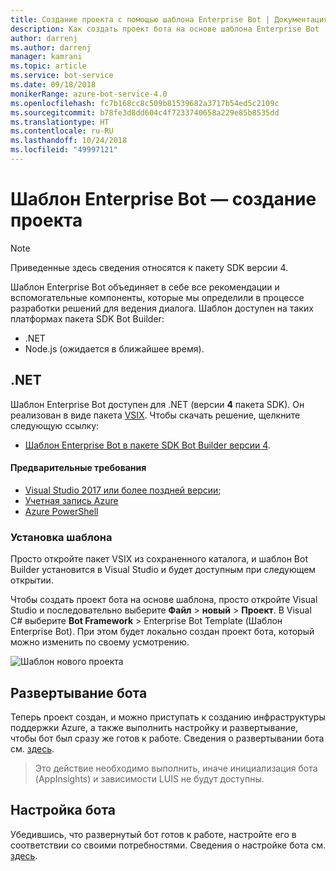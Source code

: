 ```yaml
---
title: Создание проекта с помощью шаблона Enterprise Bot | Документация Майкрософт
description: Как создать проект бота на основе шаблона Enterprise Bot
author: darrenj
ms.author: darrenj
manager: kamrani
ms.topic: article
ms.service: bot-service
ms.date: 09/18/2018
monikerRange: azure-bot-service-4.0
ms.openlocfilehash: fc7b168cc8c509b81539682a3717b54ed5c2109c
ms.sourcegitcommit: b78fe3d8dd604c4f7233740658a229e85b8535dd
ms.translationtype: HT
ms.contentlocale: ru-RU
ms.lasthandoff: 10/24/2018
ms.locfileid: "49997121"
---
```

# <a name="enterprise-bot-template---creating-a-new-project"></a>Шаблон Enterprise Bot — создание проекта

> [!NOTE]
> Приведенные здесь сведения относятся к пакету SDK версии 4. 

Шаблон Enterprise Bot объединяет в себе все рекомендации и вспомогательные компоненты, которые мы определили в процессе разработки решений для ведения диалога. Шаблон доступен на таких платформах пакета SDK Bot Builder:

- .NET
- Node.js (ожидается в ближайшее время).

## <a name="net"></a>.NET

Шаблон Enterprise Bot доступен для .NET (версии **4** пакета SDK). Он реализован в виде пакета [VSIX](https://docs.microsoft.com/en-us/visualstudio/extensibility/anatomy-of-a-vsix-package). Чтобы скачать решение, щелкните следующую ссылку:

- [Шаблон Enterprise Bot в пакете SDK Bot Builder версии 4](https://aka.ms/GetEnterpriseBotTemplate).

#### <a name="prerequisites"></a>Предварительные требования

- [Visual Studio 2017 или более поздней версии](https://www.visualstudio.com/downloads/);
- [Учетная запись Azure](https://azure.microsoft.com/en-us/free/)
- [Azure PowerShell](https://docs.microsoft.com/en-us/powershell/azure/overview?view=azurermps-6.8.1)

### <a name="install-the-template"></a>Установка шаблона

Просто откройте пакет VSIX из сохраненного каталога, и шаблон Bot Builder установится в Visual Studio и будет доступным при следующем открытии.

Чтобы создать проект бота на основе шаблона, просто откройте Visual Studio и последовательно выберите **Файл** > **новый** > **Проект**. В Visual C# выберите **Bot Framework** > Enterprise Bot Template (Шаблон Enterprise Bot). При этом будет локально создан проект бота, который можно изменить по своему усмотрению. 

![Шаблон нового проекта](media/enterprise-template/EnterpriseBot-NewProject.png)

## <a name="deploy-your-bot"></a>Развертывание бота

Теперь проект создан, и можно приступать к созданию инфраструктуры поддержки Azure, а также выполнить настройку и развертывание, чтобы бот был сразу же готов к работе. Сведения о развертывании бота см. [здесь](bot-builder-enterprise-template-deployment.md).

> Это действие необходимо выполнить, иначе инициализация бота (AppInsights) и зависимости LUIS не будут доступны.
## <a name="customize-your-bot"></a>Настройка бота

Убедившись, что развернутый бот готов к работе, настройте его в соответствии со своими потребностями. Сведения о настройке бота см. [здесь](bot-builder-enterprise-template-customize.md).
